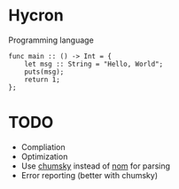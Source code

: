 # Hycron
Programming language

```
func main :: () -> Int = {
    let msg :: String = "Hello, World";
    puts(msg);
    return 1;
};
```

# TODO
- Compliation
- Optimization
- Use [chumsky](https://github.com/zesterer/chumsky) instead of [nom](https://github.com/Geal/nom) for parsing
- Error reporting (better with chumsky)